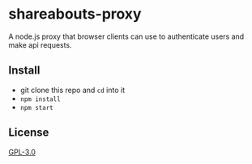 # shareabouts-proxy

A node.js proxy that browser clients can use to authenticate users and make api requests.

## Install
- git clone this repo and `cd` into it
- `npm install`
- `npm start`

## License
[GPL-3.0](LICENSE.txt)

